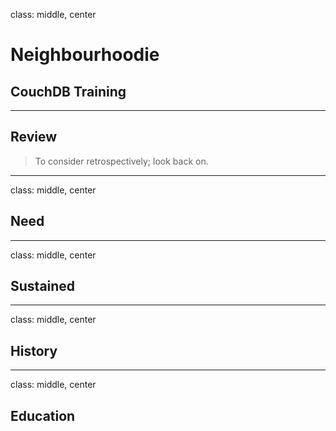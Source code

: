 class: middle, center

# Neighbourhoodie
## CouchDB Training

---

## Review

> To consider retrospectively; look back on.

---
class: middle, center

## Need

---
class: middle, center

## Sustained

---
class: middle, center

## History

---
class: middle, center

## Education